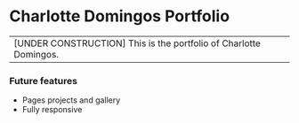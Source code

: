 # Charlotte Domingos Portfolio
<table>
	<tr>
		<td>
			[UNDER CONSTRUCTION]
            This is the portfolio of Charlotte Domingos.
		</td>
	</tr>
</table>

### Future features
- Pages projects and gallery
- Fully responsive

